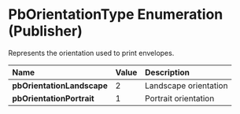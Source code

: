
# PbOrientationType Enumeration (Publisher)

Represents the orientation used to print envelopes.



|**Name**|**Value**|**Description**|
|:-----|:-----|:-----|
| **pbOrientationLandscape**|2|Landscape orientation|
| **pbOrientationPortrait**|1|Portrait orientation|
